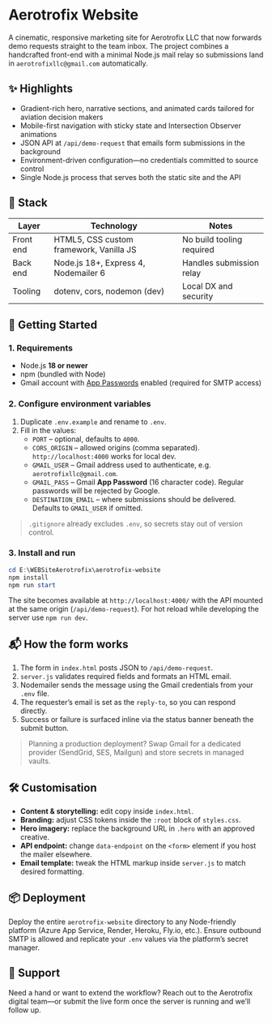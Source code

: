 # Aerotrofix Website

A cinematic, responsive marketing site for Aerotrofix LLC that now forwards demo requests straight to the team inbox. The project combines a handcrafted front-end with a minimal Node.js mail relay so submissions land in `aerotrofixllc@gmail.com` automatically.

## ✨ Highlights

- Gradient-rich hero, narrative sections, and animated cards tailored for aviation decision makers
- Mobile-first navigation with sticky state and Intersection Observer animations
- JSON API at `/api/demo-request` that emails form submissions in the background
- Environment-driven configuration—no credentials committed to source control
- Single Node.js process that serves both the static site and the API

## 🧰 Stack

| Layer     | Technology                    | Notes |
|-----------|-------------------------------|-------|
| Front end | HTML5, CSS custom framework, Vanilla JS | No build tooling required |
| Back end  | Node.js 18+, Express 4, Nodemailer 6     | Handles submission relay |
| Tooling   | dotenv, cors, nodemon (dev)             | Local DX and security |

## 🚀 Getting Started

### 1. Requirements

- Node.js **18 or newer**
- npm (bundled with Node)
- Gmail account with [App Passwords](https://support.google.com/accounts/answer/185833) enabled (required for SMTP access)

### 2. Configure environment variables

1. Duplicate `.env.example` and rename to `.env`.
2. Fill in the values:
   - `PORT` – optional, defaults to `4000`.
   - `CORS_ORIGIN` – allowed origins (comma separated). `http://localhost:4000` works for local dev.
   - `GMAIL_USER` – Gmail address used to authenticate, e.g. `aerotrofixllc@gmail.com`.
   - `GMAIL_PASS` – Gmail **App Password** (16 character code). Regular passwords will be rejected by Google.
   - `DESTINATION_EMAIL` – where submissions should be delivered. Defaults to `GMAIL_USER` if omitted.

> `.gitignore` already excludes `.env`, so secrets stay out of version control.

### 3. Install and run

```powershell
cd E:\WEBSiteAerotrofix\aerotrofix-website
npm install
npm run start
```

The site becomes available at `http://localhost:4000/` with the API mounted at the same origin (`/api/demo-request`). For hot reload while developing the server use `npm run dev`.

## 📬 How the form works

1. The form in `index.html` posts JSON to `/api/demo-request`.
2. `server.js` validates required fields and formats an HTML email.
3. Nodemailer sends the message using the Gmail credentials from your `.env` file.
4. The requester’s email is set as the `reply-to`, so you can respond directly.
5. Success or failure is surfaced inline via the status banner beneath the submit button.

> Planning a production deployment? Swap Gmail for a dedicated provider (SendGrid, SES, Mailgun) and store secrets in managed vaults.

## 🛠 Customisation

- **Content & storytelling:** edit copy inside `index.html`.
- **Branding:** adjust CSS tokens inside the `:root` block of `styles.css`.
- **Hero imagery:** replace the background URL in `.hero` with an approved creative.
- **API endpoint:** change `data-endpoint` on the `<form>` element if you host the mailer elsewhere.
- **Email template:** tweak the HTML markup inside `server.js` to match desired formatting.

## 📦 Deployment

Deploy the entire `aerotrofix-website` directory to any Node-friendly platform (Azure App Service, Render, Heroku, Fly.io, etc.). Ensure outbound SMTP is allowed and replicate your `.env` values via the platform’s secret manager.

## 🤝 Support

Need a hand or want to extend the workflow? Reach out to the Aerotrofix digital team—or submit the live form once the server is running and we’ll follow up.
